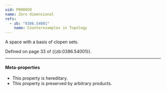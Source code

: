 ```yaml
---
uid: P000050
name: Zero dimensional
refs:
  - zb: "0386.54001"
    name: Counterexamples in Topology
---
```


A space with a basis of clopen sets.

Defined on page 33 of {{zb:0386.54001}}.

----
#### Meta-properties

- This property is hereditary.
- This property is preserved by arbitrary products.
